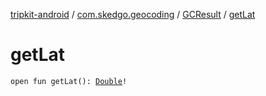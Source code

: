 [tripkit-android](../../index.md) / [com.skedgo.geocoding](../index.md) / [GCResult](index.md) / [getLat](./get-lat.md)

# getLat

`open fun getLat(): `[`Double`](https://kotlinlang.org/api/latest/jvm/stdlib/kotlin/-double/index.html)`!`